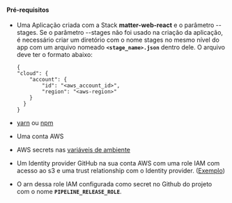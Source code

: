 #### **Pré-requisitos**

- Uma Aplicação criada com a Stack **matter-web-react** e o parâmetro --stages. Se o parâmetro --stages não foi usado na criação da aplicação, é necessário criar um diretório com o nome stages no mesmo nível do app com um arquivo nomeado **`<stage_name>.json`** dentro dele. O arquivo deve ter o formato abaixo:

  ```
  {
  "cloud": {
      "account": {
          "id": "<aws_account_id>",
          "region": "<aws-region>"
      }
    }
  }
  ```

- [yarn](https://classic.yarnpkg.com/lang/en/docs/install/#mac-stable) ou [npm](https://nodejs.org/en/)
- Uma conta AWS
- AWS secrets nas [variáveis de ambiente](https://docs.aws.amazon.com/cli/latest/userguide/cli-configure-envvars.html#envvars-set)
- Um Identity provider GitHub na sua conta AWS com uma role IAM com acesso ao s3 e uma trust relationship com o Identity provider. ([Exemplo](https://github.com/aws-actions/configure-aws-credentials#sample-iam-role-cloudformation-template))
- O arn dessa role IAM configurada como secret no Github do projeto com o nome **`PIPELINE_RELEASE_ROLE`**.
